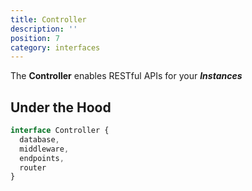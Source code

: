```yaml
---
title: Controller
description: ''
position: 7
category: interfaces
---
```


The **Controller** enables RESTful APIs for your ***Instances***

## Under the Hood

```ts
interface Controller {
  database,
  middleware,
  endpoints,
  router
}
```
